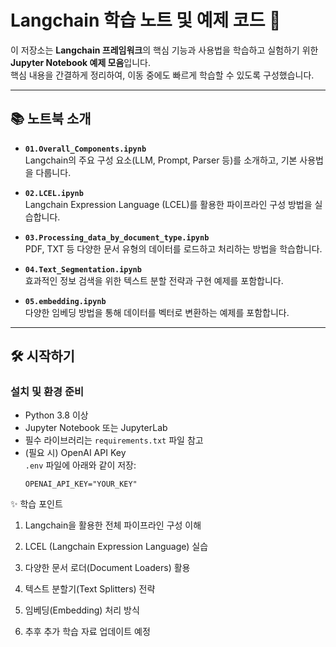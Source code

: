 # Langchain 학습 노트 및 예제 코드 🚀

이 저장소는 **Langchain 프레임워크**의 핵심 기능과 사용법을 학습하고 실험하기 위한 **Jupyter Notebook 예제 모음**입니다.  
핵심 내용을 간결하게 정리하여, 이동 중에도 빠르게 학습할 수 있도록 구성했습니다.

---

## 📚 노트북 소개

- **`01.Overall_Components.ipynb`**  
  Langchain의 주요 구성 요소(LLM, Prompt, Parser 등)를 소개하고, 기본 사용법을 다룹니다.

- **`02.LCEL.ipynb`**  
  Langchain Expression Language (LCEL)를 활용한 파이프라인 구성 방법을 실습합니다.

- **`03.Processing_data_by_document_type.ipynb`**  
  PDF, TXT 등 다양한 문서 유형의 데이터를 로드하고 처리하는 방법을 학습합니다.

- **`04.Text_Segmentation.ipynb`**  
  효과적인 정보 검색을 위한 텍스트 분할 전략과 구현 예제를 포함합니다.

- **`05.embedding.ipynb`**  
  다양한 임베딩 방법을 통해 데이터를 벡터로 변환하는 예제를 포함합니다.
---

## 🛠️ 시작하기

### 설치 및 환경 준비

- Python 3.8 이상
- Jupyter Notebook 또는 JupyterLab
- 필수 라이브러리는 `requirements.txt` 파일 참고
- (필요 시) OpenAI API Key  
  `.env` 파일에 아래와 같이 저장:
  ```env
  OPENAI_API_KEY="YOUR_KEY"

✨ 학습 포인트
1. Langchain을 활용한 전체 파이프라인 구성 이해

2. LCEL (Langchain Expression Language) 실습

3. 다양한 문서 로더(Document Loaders) 활용

4. 텍스트 분할기(Text Splitters) 전략

5. 임베딩(Embedding) 처리 방식

6. 추후 추가 학습 자료 업데이트 예정